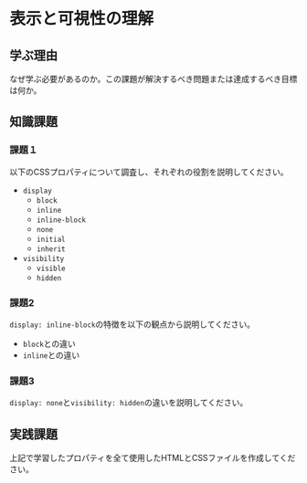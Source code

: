 # 表示と可視性の理解

## 学ぶ理由

なぜ学ぶ必要があるのか。この課題が解決するべき問題または達成するべき目標は何か。

## 知識課題

### 課題１

以下のCSSプロパティについて調査し、それぞれの役割を説明してください。

- `display`
  - `block`
  - `inline`
  - `inline-block`
  - `none`
  - `initial`
  - `inherit`
- `visibility`
  - `visible`
  - `hidden`

### 課題2

`display: inline-block`の特徴を以下の観点から説明してください。

- `block`との違い
- `inline`との違い

### 課題3

`display: none`と`visibility: hidden`の違いを説明してください。

## 実践課題

上記で学習したプロパティを全て使用したHTMLとCSSファイルを作成してください。
